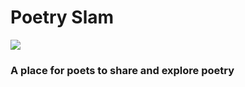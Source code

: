 # Poetry Slam 
![](https://github.com/bharathpadmaraju/PoetrySlam/workflows/backend%ci%20pipeline/badge.svg)

### A place for poets to share and explore poetry